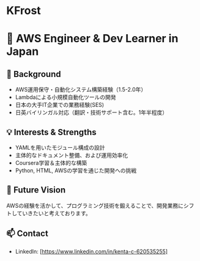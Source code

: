 # KFrost

# 👋 AWS Engineer & Dev Learner in Japan

## 🧠 Background
- AWS運用保守・自動化システム構築経験（1.5-2.0年）
- Lambdaによる小規模自動化ツールの開発
- 日本の大手IT企業での業務経験(SES)
- 日英バイリンガル対応（翻訳・技術サポート含む。1年半程度）

## 💡 Interests & Strengths
- YAMLを用いたモジュール構成の設計
- 主体的なドキュメント整備、および運用効率化
- Coursera学習＆主体的な構築
- Python, HTML, AWSの学習を通じた開発への挑戦

## 🎯 Future Vision
AWSの経験を活かして、プログラミング技術を鍛えることで、開発業務にシフトしていきたいと考えております。

## 📫 Contact
- LinkedIn: [https://www.linkedin.com/in/kenta-c-620535255]
